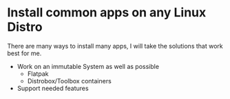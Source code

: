# Install common apps on any Linux Distro

There are many ways to install many apps, I will take the solutions that work best for me.

- Work on an immutable System as well as possible
  - Flatpak
  - Distrobox/Toolbox containers
- Support needed features
